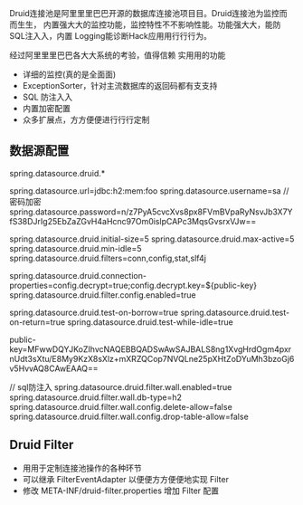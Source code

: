 Druid连接池是阿⾥里里巴巴开源的数据库连接池项⽬目。Druid连接池为监控⽽而⽣生， 内置强⼤大的监控功能，监控特性不不影响性能。功能强⼤大，能防SQL注⼊入，内置 Logging能诊断Hack应⽤用⾏行行为。

经过阿⾥里里巴巴各⼤大系统的考验，值得信赖
实⽤用的功能
- 详细的监控(真的是全⾯面)
- ExceptionSorter，针对主流数据库的返回码都有⽀支持
- SQL 防注⼊入
- 内置加密配置
- 众多扩展点，⽅方便便进⾏行行定制

## 数据源配置


spring.datasource.druid.*

spring.datasource.url=jdbc:h2:mem:foo
spring.datasource.username=sa
// 密码加密
spring.datasource.password=n/z7PyA5cvcXvs8px8FVmBVpaRyNsvJb3X7YfS38DJrIg25EbZaZGvH4aHcnc97Om0islpCAPc3MqsGvsrxVJw==

spring.datasource.druid.initial-size=5
spring.datasource.druid.max-active=5
spring.datasource.druid.min-idle=5
spring.datasource.druid.filters=conn,config,stat,slf4j

spring.datasource.druid.connection-properties=config.decrypt=true;config.decrypt.key=${public-key}
spring.datasource.druid.filter.config.enabled=true

spring.datasource.druid.test-on-borrow=true
spring.datasource.druid.test-on-return=true
spring.datasource.druid.test-while-idle=true

public-key=MFwwDQYJKoZIhvcNAQEBBQADSwAwSAJBALS8ng1XvgHrdOgm4pxrnUdt3sXtu/E8My9KzX8sXlz+mXRZQCop7NVQLne25pXHtZoDYuMh3bzoGj6v5HvvAQ8CAwEAAQ==

// sql防注入
spring.datasource.druid.filter.wall.enabled=true spring.datasource.druid.filter.wall.db-type=h2 spring.datasource.druid.filter.wall.config.delete-allow=false spring.datasource.druid.filter.wall.config.drop-table-allow=false

## Druid Filter
- ⽤用于定制连接池操作的各种环节
- 可以继承 FilterEventAdapter 以便便⽅方便便地实现 Filter
- 修改 META-INF/druid-filter.properties 增加 Filter 配置